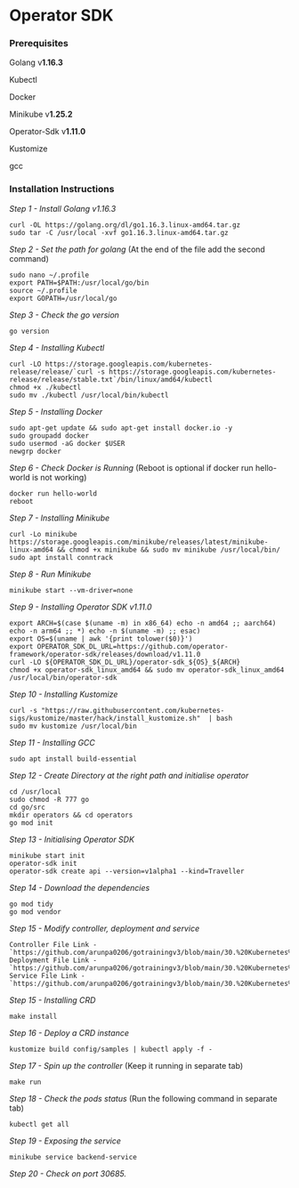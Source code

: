 # Operator SDK 

###  Prerequisites
Golang  v**1.16.3**

Kubectl

Docker

Minikube v**1.25.2**

Operator-Sdk v**1.11.0**

Kustomize

gcc


### Installation Instructions
*Step 1 - Install Golang v1.16.3*
	
	curl -OL https://golang.org/dl/go1.16.3.linux-amd64.tar.gz
	sudo tar -C /usr/local -xvf go1.16.3.linux-amd64.tar.gz
	
*Step 2 - Set the path for golang* (At the end of the file add the second command)

	sudo nano ~/.profile
	export PATH=$PATH:/usr/local/go/bin
	source ~/.profile
	export GOPATH=/usr/local/go
	
*Step 3 - Check the go version*

	go version

*Step 4 - Installing Kubectl*

	curl -LO https://storage.googleapis.com/kubernetes-release/release/`curl -s https://storage.googleapis.com/kubernetes-release/release/stable.txt`/bin/linux/amd64/kubectl
	chmod +x ./kubectl
	sudo mv ./kubectl /usr/local/bin/kubectl

*Step 5 - Installing Docker*

	sudo apt-get update && sudo apt-get install docker.io -y
	sudo groupadd docker
	sudo usermod -aG docker $USER
	newgrp docker

*Step 6 - Check Docker is Running* (Reboot is optional if docker run hello-world is not working)

	docker run hello-world
	reboot

*Step 7 - Installing Minikube*

	curl -Lo minikube https://storage.googleapis.com/minikube/releases/latest/minikube-linux-amd64 && chmod +x minikube && sudo mv minikube /usr/local/bin/
	sudo apt install conntrack

*Step 8 - Run Minikube*

	minikube start --vm-driver=none
	
*Step 9 - Installing Operator SDK v1.11.0*

	export ARCH=$(case $(uname -m) in x86_64) echo -n amd64 ;; aarch64) echo -n arm64 ;; *) echo -n $(uname -m) ;; esac)
	export OS=$(uname | awk '{print tolower($0)}')
	export OPERATOR_SDK_DL_URL=https://github.com/operator-framework/operator-sdk/releases/download/v1.11.0
	curl -LO ${OPERATOR_SDK_DL_URL}/operator-sdk_${OS}_${ARCH}
	chmod +x operator-sdk_linux_amd64 && sudo mv operator-sdk_linux_amd64 /usr/local/bin/operator-sdk

*Step 10 - Installing Kustomize*

	curl -s "https://raw.githubusercontent.com/kubernetes-sigs/kustomize/master/hack/install_kustomize.sh"  | bash
	sudo mv kustomize /usr/local/bin

*Step 11 - Installing GCC*

	sudo apt install build-essential
	
*Step 12 - Create Directory at the right path and initialise operator*

	cd /usr/local
	sudo chmod -R 777 go
	cd go/src
	mkdir operators && cd operators
	go mod init

*Step 13 - Initialising Operator SDK*

	minikube start init
	operator-sdk init
	operator-sdk create api --version=v1alpha1 --kind=Traveller

*Step 14 - Download the dependencies*

	go mod tidy
	go mod vendor
	
*Step 15 - Modify controller, deployment and service*

	Controller File Link - `https://github.com/arunpa0206/gotrainingv3/blob/main/30.%20Kubernetes%20Operator/traveller_controller.go`
	Deployment File Link - `https://github.com/arunpa0206/gotrainingv3/blob/main/30.%20Kubernetes%20Operator/deployment.go`
	Service File Link - `https://github.com/arunpa0206/gotrainingv3/blob/main/30.%20Kubernetes%20Operator/service.go`
	
*Step 15 - Installing CRD*

	make install
	
*Step 16 - Deploy a CRD instance*

	kustomize build config/samples | kubectl apply -f -

*Step 17 - Spin up the controller* (Keep it running in separate tab)

	make run

*Step 18 - Check the pods status* (Run the following command in separate tab)

	kubectl get all
	
*Step 19 - Exposing the service*

	minikube service backend-service

*Step 20 - Check on port 30685.*


